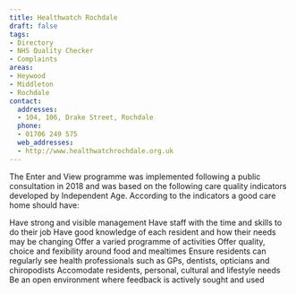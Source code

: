```yaml
---
title: Healthwatch Rochdale
draft: false
tags:
- Directory
- NHS Quality Checker
- Complaints
areas:
- Heywood
- Middleton
- Rochdale
contact:
  addresses:
  - 104, 106, Drake Street, Rochdale
  phone:
  - 01706 249 575
  web_addresses:
  - http://www.healthwatchrochdale.org.uk
---
```


The Enter and View programme was implemented following a public consultation in 2018 and was based on the following care quality indicators developed by Independent Age. According to the indicators a good care home should have:

Have strong and visible management
Have staff with the time and skills to do their job
Have good knowledge of each resident and how their needs may be changing
Offer a varied programme of activities
Offer quality, choice and fexibility around food and mealtimes
Ensure residents can regularly see health professionals such as GPs, dentists, opticians and chiropodists
Accomodate residents, personal, cultural and lifestyle needs
Be an open environment where feedback is actively sought and used